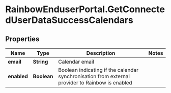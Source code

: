 # RainbowEnduserPortal.GetConnectedUserDataSuccessCalendars

## Properties

Name | Type | Description | Notes
------------ | ------------- | ------------- | -------------
**email** | **String** | Calendar email | 
**enabled** | **Boolean** | Boolean indicating if the calendar synchronisation from external provider to Rainbow is enabled | 


